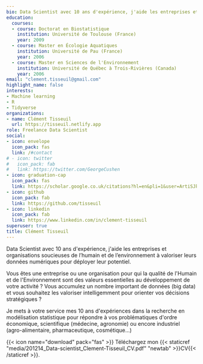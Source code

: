 ```yaml
---
bio: Data Scientist avec 10 ans d'expérience, j'aide les entreprises et organisations soucieuses de l’humain et de l’environnement à valoriser leurs données numériques pour déployer leur potentiel. 
education:
  courses:
  - course: Doctorat en Biostatistique
    institution: Université de Toulouse (France)
    year: 2009
  - course: Master en Écologie Aquatiques
    institution: Université de Pau (France)
    year: 2006
  - course: Master en Sciences de l'Environnement
    institution: Université de Québec à Trois-Rivières (Canada)
    year: 2006
email: "clement.tisseuil@gmail.com"
highlight_name: false
interests:
- Machine learning
- R
- Tidyverse
organizations:
- name: Clément Tisseuil
  url: https://tisseuil.netlify.app
role: Freelance Data Scientist
social:
- icon: envelope
  icon_pack: fas
  link: /#contact
# - icon: twitter
#   icon_pack: fab
#   link: https://twitter.com/GeorgeCushen
- icon: graduation-cap
  icon_pack: fas
  link: https://scholar.google.co.uk/citations?hl=en&pli=1&user=ArtiSJkAAAAJ
- icon: github
  icon_pack: fab
  link: https://github.com/tisseuil
- icon: linkedin
  icon_pack: fab
  link: https://www.linkedin.com/in/clement-tisseuil
superuser: true
title: Clément Tisseuil
---
```


Data Scientist avec 10 ans d'expérience, j'aide les entreprises et organisations soucieuses de l’humain et de l’environnement à valoriser leurs données numériques pour déployer leur potentiel. 

Vous êtes une entreprise ou une organisation pour qui la qualité de l'Humain et de l'Environnement sont des valeurs essentielles au développement de votre activité ? Vous accumulez un nombre important de données (big data) et vous souhaitez les valoriser intelligemment pour orienter vos décisions stratégiques ? 

Je mets à votre service mes 10 ans d'expériences dans la recherche en modélisation statistique pour répondre à vos problématiques d'ordre économique, scientifique (médecine, agronomie) ou encore industriel (agro-alimentaire, pharmaceutique, cosmétique...)

{{< icon name="download" pack="fas" >}} Téléchargez mon {{< staticref "media/201214_Data-scientist_Clement-Tisseuil_CV.pdf" "newtab" >}}CV{{< /staticref >}}.
